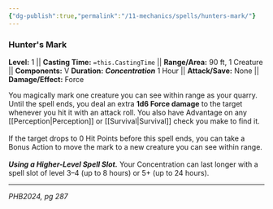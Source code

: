 ```yaml
---
{"dg-publish":true,"permalink":"/11-mechanics/spells/hunters-mark/"}
---
```


### Hunter's Mark

**Level:** 1 ||  **Casting Time:** `=this.CastingTime` || **Range/Area:** 90 ft, 1 Creature || **Components:** V
**Duration:** **_Concentration_** 1 Hour || **Attack/Save:** None || **Damage/Effect:** Force

You magically mark one creature you can see within range as your quarry. Until the spell ends, you deal an extra **1d6 Force damage** to the target whenever you hit it with an attack roll. You also have Advantage on any [[Perception\|Perception]] or [[Survival\|Survival]] check you make to find it.<br><br>If the target drops to 0 Hit Points before this spell ends, you can take a Bonus Action to move the mark to a new creature you can see within range.<br><br>**_Using a Higher-Level Spell Slot._** Your Concentration can last longer with a spell slot of level 3–4 (up to 8 hours) or 5+ (up to 24 hours).

---
_PHB2024, pg 287_



